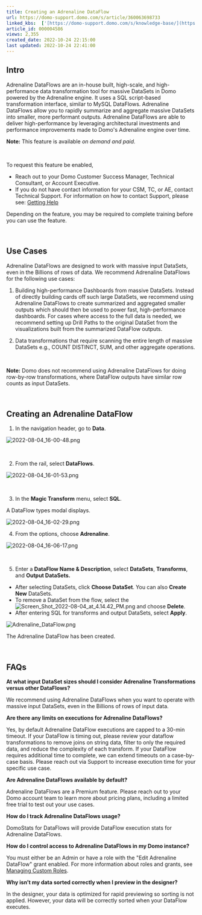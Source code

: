 ```yaml
---
title: Creating an Adrenaline DataFlow
url: https://domo-support.domo.com/s/article/360063698733
linked_kbs:  ['[https://domo-support.domo.com/s/knowledge-base/](https://domo-support.domo.com/s/knowledge-base/)', '[https://domo-support.domo.com/s/](https://domo-support.domo.com/s/)', '[https://domo-support.domo.com/s/topic/0TO5w000000ZamzGAC](https://domo-support.domo.com/s/topic/0TO5w000000ZamzGAC)', '[https://domo-support.domo.com/s/topic/0TO5w000000Zao9GAC](https://domo-support.domo.com/s/topic/0TO5w000000Zao9GAC)', '[https://domo-support.domo.com/s/article/360042922874](https://domo-support.domo.com/s/article/360042922874)', '[https://domo-support.domo.com/s/article/360043438973](https://domo-support.domo.com/s/article/360043438973)', '[https://domo-support.domo.com/s/article/360063698733](https://domo-support.domo.com/s/article/360063698733)', '[https://domo-support.domo.com/s/topic/0TO5w000000Zao9GAC/sql-dataflows](https://domo-support.domo.com/s/topic/0TO5w000000Zao9GAC/sql-dataflows)', '[https://domo-support.domo.com/s/article/360043429933](https://domo-support.domo.com/s/article/360043429933)', '[https://domo-support.domo.com/s/article/360043429953](https://domo-support.domo.com/s/article/360043429953)', '[https://domo-support.domo.com/s/article/360042925494](https://domo-support.domo.com/s/article/360042925494)', '[https://domo-support.domo.com/s/article/360043429913](https://domo-support.domo.com/s/article/360043429913)', '[https://domo-support.domo.com/s/article/4408174643607](https://domo-support.domo.com/s/article/4408174643607)', '[https://domo-support.domo.com/s/login/](https://domo-support.domo.com/s/login/)']
article_id: 000004586
views: 2,355
created_date: 2022-10-24 22:15:00
last updated: 2022-10-24 22:41:00
---
```




Intro
-----


Adrenaline DataFlows are an in-house built, high-scale, and high-performance data transformation tool for massive DataSets in Domo powered by the Adrenaline engine. It uses a SQL script-based transformation interface, similar to MySQL DataFlows. Adrenaline DataFlows allow you to rapidly summarize and aggregate massive DataSets into smaller, more performant outputs. Adrenaline DataFlows are able to deliver high-performance by leveraging architectural investments and performance improvements made to Domo's Adrenaline engine over time.




 


**Note:** This feature is available *on demand and paid.* 


 


To request this feature be enabled,


* Reach out to your Domo Customer Success Manager, Technical Consultant, or Account Executive.
* If you do not have contact information for your CSM, TC, or AE, contact Technical Support. For information on how to contact Support, please see: [Getting Help](/s/article/360042922874 "Getting Help")


Depending on the feature, you may be required to complete training before you can use the feature.






 


Use Cases
---------


Adrenaline DataFlows are designed to work with massive input DataSets, even in the Billions of rows of data. We recommend Adrenaline DataFlows for the following use cases:


1. Building high-performance Dashboards from massive DataSets. Instead of directly building cards off such large DataSets, we recommend using Adrenaline DataFlows to create summarized and aggregated smaller outputs which should then be used to power fast, high-performance dashboards. For cases where access to the full data is needed, we recommend setting up Drill Paths to the original DataSet from the visualizations built from the summarized DataFlow outputs.


2. Data transformations that require scanning the entire length of massive DataSets e.g., COUNT DISTINCT, SUM, and other aggregate operations.


 







**Note:** Domo does not recommend using Adrenaline DataFlows for doing row-by-row transformations, where DataFlow outputs have similar row counts as input DataSets.



 


Creating an Adrenaline DataFlow
-------------------------------


1. In the navigation header, go to **Data**. 


![2022-08-04_16-00-48.png](2022-08-04_16-00-48.png)


 


2. From the rail, select **DataFlows**.


![2022-08-04_16-01-53.png](2022-08-04_16-01-53.png)


 


3. In the **Magic Transform** menu, select **SQL**. 


A DataFlow types modal displays. 


![2022-08-04_16-02-29.png](2022-08-04_16-02-29.png)


4. From the options, choose **Adrenaline**.


![2022-08-04_16-06-17.png](2022-08-04_16-06-17.png)


 


5. Enter a **DataFlow Name & Description**, select **DataSets**, **Transforms**, and **Output DataSets.**


* After selecting DataSets, click **Choose DataSet**. You can also **Create New** DataSets.
* To remove a DataSet from the flow, select the  ![Screen_Shot_2022-08-04_at_4.14.42_PM.png](Screen_Shot_2022-08-04_at_4.14.42_PM.png) and choose **Delete**.
* After entering SQL for transforms and output DataSets, select **Apply**.


![Adrenaline_DataFlow.png](Adrenaline_DataFlow.png)


The Adrenaline DataFlow has been created. 


 


FAQs
----


**At what input DataSet sizes should I consider Adrenaline Transformations versus other DataFlows?**


We recommend using Adrenaline DataFlows when you want to operate with massive input DataSets, even in the Billions of rows of input data.


**Are there any limits on executions for Adrenaline DataFlows?**


Yes, by default Adrenaline DataFlow executions are capped to a 30-min timeout. If your DataFlow is timing out, please review your dataflow transformations to remove joins on string data, filter to only the required data, and reduce the complexity of each transform. If your DataFlow requires additional time to complete, we can extend timeouts on a case-by-case basis. Please reach out via Support to increase execution time for your specific use case.


**Are Adrenaline DataFlows available by default?**


Adrenaline DataFlows are a Premium feature. Please reach out to your Domo account team to learn more about pricing plans, including a limited free trial to test out your use cases.


**How do I track Adrenaline DataFlows usage?**


DomoStats for DataFlows will provide DataFlow execution stats for Adrenaline DataFlows.


**How do I control access to Adrenaline DataFlows in my Domo instance?**


You must either be an Admin or have a role with the "Edit Adrenaline DataFlow" grant enabled. For more information about roles and grants, see [Managing Custom Roles](/s/article/360043438973 "Managing Custom Roles").


**Why isn’t my data sorted correctly when I preview in the designer?**


In the designer, your data is optimized for rapid previewing so sorting is not applied. However, your data will be correctly sorted when your DataFlow executes.

